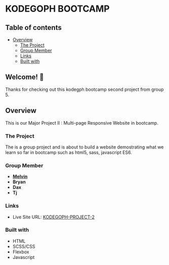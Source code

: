 # KODEGOPH BOOTCAMP

## Table of contents

-  [Overview](#overview)
   -  [The Project](#the-project)
   -  [Group Member](#group-member)
   -  [Links](#links)
   -  [Built with](#built-with)

## Welcome! 👋

Thanks for checking out this kodegph bootcamp second project from group 5.

## Overview

This is our Major Project II : Multi-page Responsive Website in bootcamp.

### The Project

The is a group project and is about to build a website demostrating what we learn so far in bootcamp such as html5, sass, javascript ES6.

### Group Member

-  [**Melvin**](https://boymelvs.github.io/pairgo)
-  **Bryan**
-  **Dax**
-  **Tj**

### Links

-  Live Site URL: [KODEGOPH-PROJECT-2](https://boymelvs.github.io/pairgo)

### Built with

-  HTML
-  SCSS/CSS
-  Flexbox
-  Javascript
